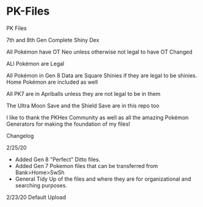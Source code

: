 # PK-Files
PK Files


7th and 8th Gen Complete Shiny Dex

All Pokémon have OT Neo unless otherwise not legal to have OT Changed

ALl Pokémon are Legal

All Pokémon in Gen 8 Data are Square Shinies if they are legal to be shinies. Home Pokémon are included as well

All PK7 are in Apriballs unless they are not legal to be in them

The Ultra Moon Save and the Shield Save are in this repo too

I like to thank the PKHex Community as well as all the amazing Pokémon Generators for making the foundation of my files!



Changelog

2/25/20
- Added Gen 8 "Perfect" Ditto files. 
- Added Gen 7 Pokemon files that can be transferred from Bank>Home>SwSh 
- General Tidy Up of the files and where they are for organizational and searching purposes.


2/23/20 
Default Upload
